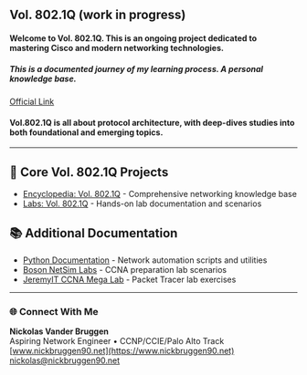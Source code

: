 ## Vol. 802.1Q (work in progress)   
#### Welcome to Vol. 802.1Q. This is an ongoing project dedicated to mastering Cisco and modern networking technologies.
##### This is a documented journey of my learning process. A personal knowledge base.
[Official Link](https://www.nickbruggen90.net)
#### Vol.802.1Q is all about protocol architecture, with deep-dives studies into both foundational and emerging topics.
---
## 🔮 Core Vol. 802.1Q Projects
* [Encyclopedia: Vol. 802.1Q](https://github.com/nickbruggen90/Networking-Encyclopedia-frontside) - Comprehensive networking knowledge base
* [Labs: Vol. 802.1Q](https://github.com/nickbruggen90/LabsVol8021Q/tree/main) - Hands-on lab documentation and scenarios

## 📚 Additional Documentation
* [Python Documentation](https://github.com/nickbruggen90/Python-Documentation/tree/main) - Network automation scripts and utilities
* [Boson NetSim Labs](https://github.com/nickbruggen90/Boson-NetSim-Labs) - CCNA preparation lab scenarios
* [JeremyIT CCNA Mega Lab](https://github.com/nickbruggen90/Packet-Tracer-Mega-Lab) - Packet Tracer lab exercises
---
### 🌐 Connect With Me

**Nickolas Vander Bruggen**  
Aspiring Network Engineer • CCNP/CCIE/Palo Alto Track  
[www.nickbruggen90.net](https://www.nickbruggen90.net)   
nickolas@nickbruggen90.net
